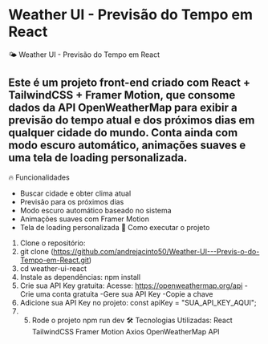 # Weather UI - Previsão do Tempo em React
  🌤️ Weather UI - Previsão do Tempo em React 
  
  Este é um projeto front-end criado com **React + TailwindCSS + Framer Motion**, que consome dados da API OpenWeatherMap para exibir a previsão do tempo atual e dos próximos dias em qualquer cidade do mundo. Conta ainda com modo escuro automático, animações suaves e uma tela de loading personalizada. 
  ---  
  🔥 Funcionalidades  
  - Buscar cidade e obter clima atual
 - Previsão para os próximos dias
 - Modo escuro automático baseado no sistema
 - Animações suaves com Framer Motion
 - Tela de loading personalizada
  🚀 Como executar o projeto
 1. Clone o repositório:
 2. git clone (https://github.com/andrejacinto50/Weather-UI---Previs-o-do-Tempo-em-React.git)
 3. cd weather-ui-react
 4.  Instale as dependências: npm install
 5.  Crie sua API Key gratuita:
 Acesse: https://openweathermap.org/api
-Crie uma conta gratuita
-Gere sua API Key
-Copie a chave
 4. Adicione sua API Key no projeto:  const apiKey = "SUA_API_KEY_AQUI";
 5. 5. Rode o projeto  npm run dev  🛠️ Tecnologias Utilizadas:  React  TailwindCSS  Framer Motion  Axios  OpenWeatherMap API
